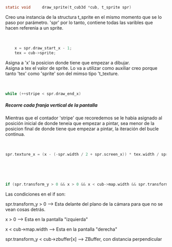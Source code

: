 ```c
static void		draw_sprite(t_cub3d *cub, t_sprite spr)
```
Creo una instancia de la structura t_sprite en el mismo momento que se lo paso por parámetro. 'spr' por lo tanto, contiene todas las varibles que hacen referenia a un sprite.
<br><br><br>




```c
	x = spr.draw_start_x - 1;
	tex = cub->sprite;
```
Asigna a 'x' la posicion donde tiene que empezar a dibujar.<br>
Asigna a tex el valor de sprite. Lo va a utilizar como auxiliar creo porque tanto 'tex' como 'sprite' son del mimso tipo 't_texture.
<br><br><br>





```c
while (++stripe < spr.draw_end_x)
```
##### Recorre cada franja vertical de la pantalla <br>
Mientras que el contador 'stripe' que recoredemos se le habia asignado al posición inicial de donde teneia que empezar a pintar, sea menor de la posicion final de donde tiene que empezar a pintar, la iteración del bucle continua.
<br><br><br>





```c
spr.texture_x = (x - (-spr.width / 2 + spr.screen_x)) * tex.width / spr.width;
```

<br><br><br>




```c
if (spr.transform_y > 0 && x > 0 && x < cub->map.width && spr.transform_y < cub->zbuffer[x])
```
Las condiciones en el if son:

spr.transform_y > 0 	-->	Esta delante del plano de la cámara para que no se vean cosas detrás.

x > 0		-->	Esta en la pantalla "izquierda"

x < cub->map.width	-->	Esta en la pantalla "derecha"

spr.transform_y < cub->zbuffer[x]		-->	ZBuffer, con distancia perpendicular
<br><br><br>





```c

```

<br><br><br>
